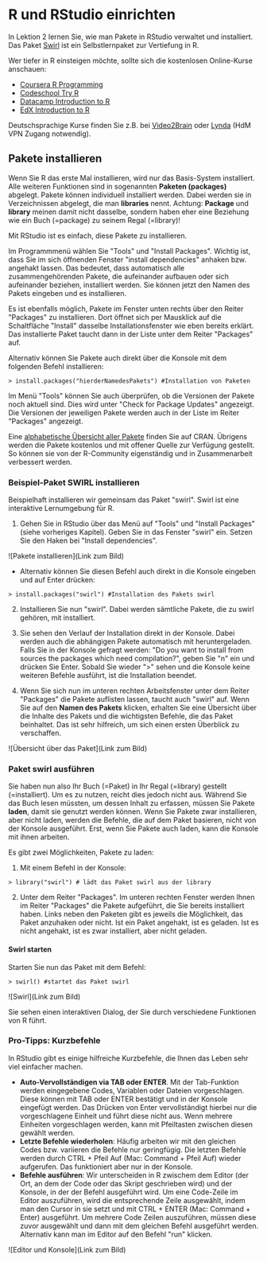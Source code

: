 # R und RStudio einrichten
In Lektion 2 lernen Sie, wie man Pakete in RStudio verwaltet und installiert. Das Paket [Swirl](http://swirlstats.com/) ist ein Selbstlernpaket zur Vertiefung in R.

Wer tiefer in R einsteigen möchte, sollte sich die kostenlosen Online-Kurse anschauen:

+ [Coursera R Programming](https://www.coursera.org/learn/r-programming#syllabus)
+ [Codeschool Try R](http://tryr.codeschool.com/)
+ [Datacamp Introduction to R](https://www.datacamp.com/courses/free-introduction-to-r)
+ [EdX Introduction to R](https://www.edx.org/course/introduction-to-r-for-data-science)

Deutschsprachige Kurse finden Sie z.B. bei [Video2Brain](https://www.video2brain.com/de/videotraining/r-und-rstudio-grundkurs) oder [Lynda](https://www.lynda.com/R-tutorials/Up-Running-R/120612-2.html?srchtrk=index%3a4%0alinktypeid%3a2%0aq%3aR%0apage%3a1%0as%3arelevance%0asa%3atrue%0aproducttypeid%3a2) (HdM VPN Zugang notwendig). 
## Pakete installieren
Wenn Sie R das erste Mal installieren, wird nur das Basis-System installiert. Alle weiteren Funktionen sind in sogenannten **Paketen (packages)** abgelegt. Pakete können individuell installiert werden. Dabei werden sie in Verzeichnissen abgelegt, die man **libraries** nennt. Achtung: **Package** und **library** meinen damit nicht dasselbe, sondern haben eher eine Beziehung wie ein Buch (=package) zu seinem Regal (=library)!

Mit RStudio ist es einfach, diese Pakete zu installieren.

Im Programmmenü wählen Sie "Tools" und "Install Packages". Wichtig ist, dass Sie im sich öffnenden Fenster "install dependencies" anhaken bzw. angehakt lassen. Das bedeutet, dass automatisch alle zusammengehörenden Pakete, die aufeinander aufbauen oder sich aufeinander beziehen, installiert werden. Sie können jetzt den Namen des Pakets eingeben und es installieren.

Es ist ebenfalls möglich, Pakete im Fenster unten rechts über den Reiter "Packages" zu installieren. Dort öffnet sich per Mausklick auf die Schaltfläche "Install" dasselbe Installationsfenster wie eben bereits erklärt. Das installierte Paket taucht dann in der Liste unter dem Reiter "Packages" auf.

Alternativ können Sie Pakete auch direkt über die Konsole mit dem folgenden Befehl installieren:

`> install.packages("hierderNamedesPakets") #Installation von Paketen`

Im Menü "Tools" können Sie auch überprüfen, ob die Versionen der Pakete noch aktuell sind. Dies wird unter "Check for Package Updates" angezeigt. Die Versionen der jeweiligen Pakete werden auch in der Liste im Reiter "Packages" angezeigt.

Eine [alphabetische Übersicht aller Pakete](https://cran.r-project.org/web/packages/available_packages_by_name.html) finden Sie auf CRAN. Übrigens werden die Pakete kostenlos und mit offener Quelle zur Verfügung gestellt. So können sie von der R-Community eigenständig und in Zusammenarbeit verbessert werden.
### Beispiel-Paket SWIRL installieren
Beispielhaft installieren wir gemeinsam das Paket "swirl". Swirl ist eine interaktive Lernumgebung für R.

1. Gehen Sie in RStudio über das Menü auf "Tools" und "Install Packages" (siehe vorheriges Kapitel). Geben Sie in das Fenster "swirl" ein. Setzen Sie den Haken bei "Install dependencies".

![Pakete installieren](Link zum Bild)

* Alternativ können Sie diesen Befehl auch direkt in die Konsole eingeben und auf Enter drücken:

`> install.packages("swirl") #Installation des Pakets swirl`

2. Installieren Sie nun "swirl". Dabei werden sämtliche Pakete, die zu swirl gehören, mit installiert.

3. Sie sehen den Verlauf der Installation direkt in der Konsole. Dabei werden auch die abhängigen Pakete automatisch mit heruntergeladen. Falls Sie in der Konsole gefragt werden: "Do you want to install from sources the packages which need compilation?", geben Sie "n" ein und drücken Sie Enter. Sobald Sie wieder ">" sehen und die Konsole keine weiteren Befehle ausführt, ist die Installation beendet.

4. Wenn Sie sich nun im unteren rechten Arbeitsfenster unter dem Reiter "Packages" die Pakete auflisten lassen, taucht auch "swirl" auf. Wenn Sie auf den **Namen des Pakets** klicken, erhalten Sie eine Übersicht über die Inhalte des Pakets und die wichtigsten Befehle, die das Paket beinhaltet. Das ist sehr hilfreich, um sich einen ersten Überblick zu verschaffen.

![Übersicht über das Paket](Link zum Bild)
### Paket swirl ausführen
Sie haben nun also Ihr Buch (=Paket) in Ihr Regal (=library) gestellt (=installiert). Um es zu nutzen, reicht dies jedoch nicht aus. Während Sie das Buch lesen müssten, um dessen Inhalt zu erfassen, müssen Sie Pakete **laden**, damit sie genutzt werden können. Wenn Sie Pakete zwar installieren, aber nicht laden, werden die Befehle, die auf dem Paket basieren, nicht von der Konsole ausgeführt. Erst, wenn Sie Pakete auch laden, kann die Konsole mit ihnen arbeiten.

Es gibt zwei Möglichkeiten, Pakete zu laden:

1. Mit einem Befehl in der Konsole:

`> library("swirl") # lädt das Paket swirl aus der library`

2. Unter dem Reiter "Packages". Im unteren rechten Fenster werden Ihnen im Reiter "Packages" die Pakete aufgeführt, die Sie bereits installiert haben. Links neben den Paketen gibt es jeweils die Möglichkeit, das Paket anzuhaken oder nicht. Ist ein Paket angehakt, ist es geladen. Ist es nicht angehakt, ist es zwar installiert, aber nicht geladen.
#### Swirl starten
Starten Sie nun das Paket mit dem Befehl:

`> swirl() #startet das Paket swirl`

![Swirl](Link zum Bild)

Sie sehen einen interaktiven Dialog, der Sie durch verschiedene Funktionen von R führt.
### Pro-Tipps: Kurzbefehle
In RStudio gibt es einige hilfreiche Kurzbefehle, die Ihnen das Leben sehr viel einfacher machen.

* **Auto-Vervollständigen via TAB oder ENTER**. Mit der Tab-Funktion werden eingegebene Codes, Variablen oder Dateien vorgeschlagen. Diese können mit TAB oder ENTER bestätigt und in der Konsole eingefügt werden. Das Drücken von Enter vervollständigt hierbei nur die vorgeschlagene Einheit und führt diese nicht aus. Wenn mehrere Einheiten vorgeschlagen werden, kann mit Pfeiltasten zwischen diesen gewählt werden.
* **Letzte Befehle wiederholen**: Häufig arbeiten wir mit den gleichen Codes bzw. variieren die Befehle nur geringfügig. Die letzten Befehle werden durch CTRL + Pfeil Auf (Mac: Command + Pfeil Auf) wieder aufgerufen. Das funktioniert aber nur in der Konsole.
* **Befehle ausführen**: Wir unterscheiden in R zwischem dem Editor (der Ort, an dem der Code oder das Skript geschrieben wird) und der Konsole, in der der Befehl ausgeführt wird. Um eine Code-Zeile im Editor auszuführen, wird die entsprechende Zeile ausgewählt, indem man den Cursor in sie setzt und mit CTRL + ENTER (Mac: Command + Enter) ausgeführt. Um mehrere Code Zeilen auszuführen, müssen diese zuvor ausgewählt und dann mit dem gleichen Befehl ausgeführt werden. Alternativ kann man im Editor auf den Befehl "run" klicken.

![Editor und Konsole](Link zum Bild)
